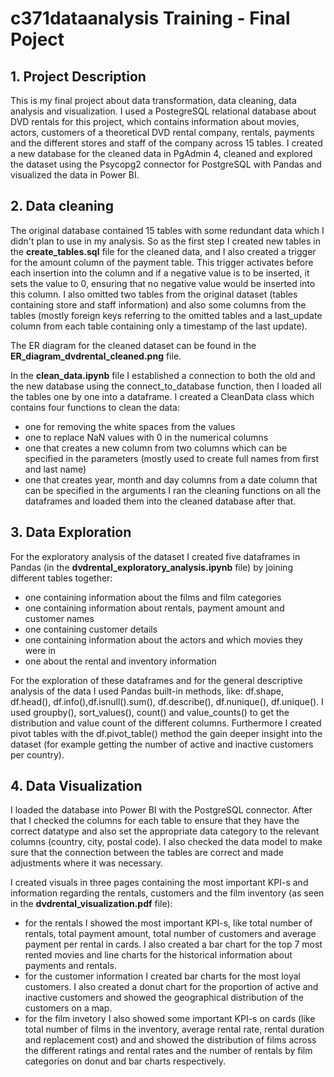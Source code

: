 # c371dataanalysis Training - Final Poject

## 1. Project Description

This is my final project about data transformation, data cleaning, data analysis and visualization. I used a PostegreSQL relational database about DVD rentals for this project, which contains information about movies, actors, customers of a theoretical DVD rental company, rentals, payments and the different stores and staff of the company across 15 tables. I created a new database for the cleaned data in PgAdmin 4, cleaned and explored the dataset using the Psycopg2 connector for PostgreSQL with Pandas and visualized the data in Power BI.


## 2. Data cleaning

The original database contained 15 tables with some redundant data which I didn't plan to use in my analysis. So as the first step I created new tables in the **create_tables.sql** file for the cleaned data, and I also created a trigger for the amount column of the payment table. This trigger activates before each insertion into the column and if a negative value is to be inserted, it sets the value to 0, ensuring that no negative value would be inserted into this column. I also omitted two tables from the original dataset (tables containing store and staff information) and also some columns from the tables (mostly foreign keys referring to the omitted tables and a last_update column from each table containing only a timestamp of the last update).

The ER diagram for the cleaned dataset can be found in the **ER_diagram_dvdrental_cleaned.png** file.

In the **clean_data.ipynb** file I established a connection to both the old and the new database using the connect_to_database function, then I loaded all the tables one by one into a dataframe. I created a CleanData class which contains four functions to clean the data:
- one for removing the white spaces from the values
- one to replace NaN values with 0 in the numerical columns
- one that creates a new column from two columns which can be specified in the parameters (mostly used to create full names from first and last name)
- one that creates year, month and day columns from a date column that can be specified in the arguments
I ran the cleaning functions on all the dataframes and loaded them into the cleaned database after that.


## 3. Data Exploration

For the exploratory analysis of the dataset I created five dataframes in Pandas (in the **dvdrental_exploratory_analysis.ipynb** file) by joining different tables together: 
-	one containing information about the films and film categories
-	one containing information about rentals, payment amount and customer names
-	one containing customer details
-	one containing information about the actors and which movies they were in
-	one about the rental and inventory information

For the exploration of these dataframes and for the general descriptive analysis of the data I used Pandas built-in methods, like: df.shape, df.head(), df.info(),df.isnull().sum(), df.describe(), df.nunique(), df.unique(). I used groupby(), sort_values(), count() and value_counts() to get the distribution and value count of the different columns. Furthermore I created pivot tables with the df.pivot_table()
 method the gain deeper insight into the dataset (for example getting the number of active and inactive customers per country).
 

## 4. Data Visualization

I loaded the database into Power BI with the PostgreSQL connector. After that I checked the columns for each table to ensure that they have the correct datatype and also set the appropriate data category to the relevant columns (country, city, postal code). I also checked the data model to make sure that the connection between the tables are correct and made adjustments where it was necessary.

I created visuals in three pages containing the most important KPI-s and information regarding the rentals, customers and the film inventory (as seen in the **dvdrental_visualization.pdf** file):
- for the rentals I showed the most important KPI-s, like total number of rentals, total payment amount, total number of customers and average payment per rental in cards. I also created a bar chart for the top 7 most rented movies and line charts for the historical information about payments and rentals.
- for the customer information I created bar charts for the most loyal customers. I also created a donut chart for the proportion of active and inactive customers and showed the geographical distribution of the customers on a map.
- for the film invetory I also showed some important KPI-s on cards (like total number of films in the inventory, average rental rate, rental duration and replacement cost) and and showed the distribution of films across the different ratings and rental rates and the number of rentals by film categories on donut and bar charts respectively.
